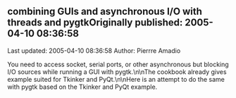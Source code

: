 ## combining GUIs and asynchronous I/O with threads and pygtkOriginally published: 2005-04-10 08:36:58 
Last updated: 2005-04-10 08:36:58 
Author: Pierrre Amadio 
 
You need to access socket, serial ports, or other asynchronous but blocking I/O sources while running a GUI with pygtk.\n\nThe cookbook already gives example suited for Tkinker and PyQt.\n\nHere is an attempt to do the same with pygtk based on the Tkinker and PyQt example.